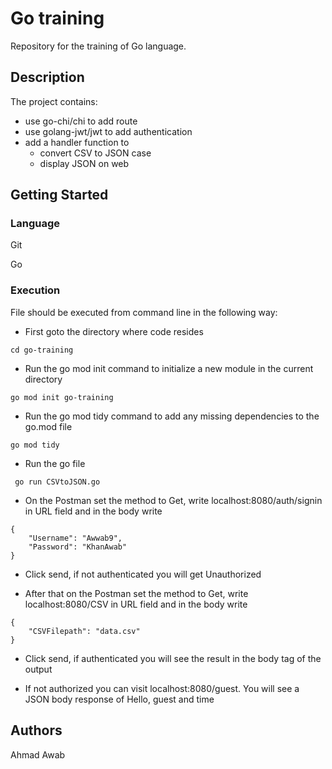 # Go training 
Repository for the training of Go language.

## Description

The project contains:
- use go-chi/chi to add route
- use golang-jwt/jwt to add authentication
- add a handler function to
    - convert CSV to JSON case
    - display JSON on web

## Getting Started

### Language

Git

Go

### Execution

File should be executed from command line in the following way:
- First goto the directory where code resides
```
cd go-training
```

- Run the go mod init command to initialize a new module in the current directory
```
go mod init go-training 
```

- Run the go mod tidy command to add any missing dependencies to the go.mod file
```
go mod tidy
```

- Run the go file
```
 go run CSVtoJSON.go
```

- On the Postman set the method to Get, write localhost:8080/auth/signin in URL field and in the body write
```
{
    "Username": "Awwab9",
    "Password": "KhanAwab"
}
```

- Click send, if not authenticated you will get Unauthorized

- After that on the Postman set the method to Get, write localhost:8080/CSV in URL field and in the body write
```
{
    "CSVFilepath": "data.csv"
}
```

- Click send, if authenticated you will see the result in the body tag of the output
  
- If not authorized you can visit localhost:8080/guest. You will see a JSON body response of Hello, guest and time

## Authors

Ahmad Awab
